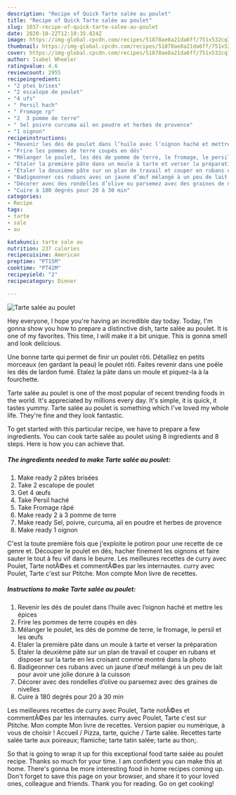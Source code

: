 ```yaml
---
description: "Recipe of Quick Tarte salée au poulet"
title: "Recipe of Quick Tarte salée au poulet"
slug: 1037-recipe-of-quick-tarte-salee-au-poulet
date: 2020-10-22T12:10:35.824Z
image: https://img-global.cpcdn.com/recipes/51878ae8a21da6ff/751x532cq70/tarte-salee-au-poulet-photo-principale-de-la-recette.jpg
thumbnail: https://img-global.cpcdn.com/recipes/51878ae8a21da6ff/751x532cq70/tarte-salee-au-poulet-photo-principale-de-la-recette.jpg
cover: https://img-global.cpcdn.com/recipes/51878ae8a21da6ff/751x532cq70/tarte-salee-au-poulet-photo-principale-de-la-recette.jpg
author: Isabel Wheeler
ratingvalue: 4.6
reviewcount: 2955
recipeingredient:
- "2 ptes brises"
- "2 escalope de poulet"
- "4 ufs"
- " Persil hach"
- " Fromage rp"
- "2  3 pomme de terre"
- " Sel poivre curcuma ail en poudre et herbes de provence"
- "1 oignon"
recipeinstructions:
- "Revenir les dés de poulet dans l’huile avec l’oignon haché et mettre les épices"
- "Frire les pommes de terre coupés en dés"
- "Mélanger le poulet, les dés de pomme de terre, le fromage, le persil et les œufs"
- "Etaler la première pâte dans un moule à tarte et verser la préparation"
- "Étaler la deuxième pâte sur un plan de travail et couper en rubans et disposer sur la tarte en les croisant comme montré dans la photo"
- "Badigeonner ces rubans avec un jaune d’œuf mélangé à un peu de lait pour avoir une jolie dorure à la cuisson"
- "Décorer avec des rondelles d’olive ou parsemez avec des graines de nivelles"
- "Cuire à 180 degrés pour 20 à 30 min"
categories:
- Recipe
tags:
- tarte
- sale
- au

katakunci: tarte sale au 
nutrition: 237 calories
recipecuisine: American
preptime: "PT15M"
cooktime: "PT42M"
recipeyield: "2"
recipecategory: Dinner

---
```



![Tarte salée au poulet](https://img-global.cpcdn.com/recipes/51878ae8a21da6ff/751x532cq70/tarte-salee-au-poulet-photo-principale-de-la-recette.jpg)

Hey everyone, I hope you're having an incredible day today. Today, I'm gonna show you how to prepare a distinctive dish, tarte salée au poulet. It is one of my favorites. This time, I will make it a bit unique. This is gonna smell and look delicious.

Une bonne tarte qui permet de finir un poulet rôti. Détaillez en petits morceaux (en gardant la peau) le poulet rôti. Faites revenir dans une poêle les dés de lardon fumé. Etalez la pâte dans un moule et piquez-la à la fourchette.

Tarte salée au poulet is one of the most popular of recent trending foods in the world. It's appreciated by millions every day. It's simple, it is quick, it tastes yummy. Tarte salée au poulet is something which I've loved my whole life. They're fine and they look fantastic.


To get started with this particular recipe, we have to prepare a few ingredients. You can cook tarte salée au poulet using 8 ingredients and 8 steps. Here is how you can achieve that.

<!--inarticleads1-->

##### The ingredients needed to make Tarte salée au poulet:

1. Make ready 2 pâtes brisées
1. Take 2 escalope de poulet
1. Get 4 œufs
1. Take  Persil haché
1. Take  Fromage râpé
1. Make ready 2 à 3 pomme de terre
1. Make ready  Sel, poivre, curcuma, ail en poudre et herbes de provence
1. Make ready 1 oignon


C&#39;est la toute première fois que j&#39;exploite le potiron pour une recette de ce genre et. Découper le poulet en dés, hacher finement les oignons et faire sauter le tout à feu vif dans le beurre. Les meilleures recettes de curry avec Poulet, Tarte notÃ©es et commentÃ©es par les internautes. curry avec Poulet, Tarte c&#39;est sur Ptitche. Mon compte Mon livre de recettes. 

<!--inarticleads2-->

##### Instructions to make Tarte salée au poulet:

1. Revenir les dés de poulet dans l’huile avec l’oignon haché et mettre les épices
1. Frire les pommes de terre coupés en dés
1. Mélanger le poulet, les dés de pomme de terre, le fromage, le persil et les œufs
1. Etaler la première pâte dans un moule à tarte et verser la préparation
1. Étaler la deuxième pâte sur un plan de travail et couper en rubans et disposer sur la tarte en les croisant comme montré dans la photo
1. Badigeonner ces rubans avec un jaune d’œuf mélangé à un peu de lait pour avoir une jolie dorure à la cuisson
1. Décorer avec des rondelles d’olive ou parsemez avec des graines de nivelles
1. Cuire à 180 degrés pour 20 à 30 min


Les meilleures recettes de curry avec Poulet, Tarte notÃ©es et commentÃ©es par les internautes. curry avec Poulet, Tarte c&#39;est sur Ptitche. Mon compte Mon livre de recettes. Version papier ou numérique, à vous de choisir ! Accueil / Pizza, tarte, quiche / Tarte salée. Recettes tarte salée tarte aux poireaux; flamiche; tarte tatin salée; tarte au thon;. 

So that is going to wrap it up for this exceptional food tarte salée au poulet recipe. Thanks so much for your time. I am confident you can make this at home. There's gonna be more interesting food in home recipes coming up. Don't forget to save this page on your browser, and share it to your loved ones, colleague and friends. Thank you for reading. Go on get cooking!
